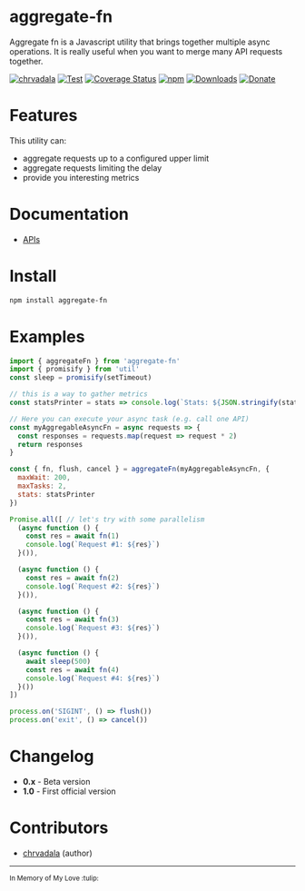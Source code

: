 # aggregate-fn

Aggregate fn is a Javascript utility that brings together multiple async operations. It is really useful when you want to merge many API requests together.

[![chrvadala](https://img.shields.io/badge/website-chrvadala-orange.svg)](https://chrvadala.github.io)
[![Test](https://github.com/chrvadala/aggregate-fn/workflows/Test/badge.svg)](https://github.com/chrvadala/aggregate-fn/actions)
[![Coverage Status](https://coveralls.io/repos/github/chrvadala/aggregate-fn/badge.svg)](https://coveralls.io/github/chrvadala/aggregate-fn)
[![npm](https://img.shields.io/npm/v/aggregate-fn.svg?maxAge=2592000?style=plastic)](https://www.npmjs.com/package/aggregate-fn)
[![Downloads](https://img.shields.io/npm/dm/aggregate-fn.svg)](https://www.npmjs.com/package/aggregate-fn)
[![Donate](https://img.shields.io/badge/donate-PayPal-green.svg)](https://www.paypal.me/chrvadala/25)

# Features 
This utility can:
- aggregate requests up to a configured upper limit
- aggregate requests limiting the delay 
- provide you interesting metrics

# Documentation
- [APIs](https://github.com/chrvadala/aggregate-fn/blob/main/docs/api.md)

# Install
```sh
npm install aggregate-fn
```
# Examples
````js
import { aggregateFn } from 'aggregate-fn'
import { promisify } from 'util'
const sleep = promisify(setTimeout)

// this is a way to gather metrics
const statsPrinter = stats => console.log(`Stats: ${JSON.stringify(stats)}`)

// Here you can execute your async task (e.g. call one API)
const myAggregableAsyncFn = async requests => {
  const responses = requests.map(request => request * 2)
  return responses
}

const { fn, flush, cancel } = aggregateFn(myAggregableAsyncFn, { 
  maxWait: 200, 
  maxTasks: 2, 
  stats: statsPrinter
})

Promise.all([ // let's try with some parallelism
  (async function () {
    const res = await fn(1)
    console.log(`Request #1: ${res}`)
  }()),

  (async function () {
    const res = await fn(2)
    console.log(`Request #2: ${res}`)
  }()),

  (async function () {
    const res = await fn(3)
    console.log(`Request #3: ${res}`)
  }()),

  (async function () {
    await sleep(500)
    const res = await fn(4)
    console.log(`Request #4: ${res}`)
  }())
])

process.on('SIGINT', () => flush())
process.on('exit', () => cancel())
````

# Changelog
- **0.x** - Beta version
- **1.0** - First official version
# Contributors
- [chrvadala](https://github.com/chrvadala) (author)

<hr>
<sub>In Memory of My Love :tulip:</sub>